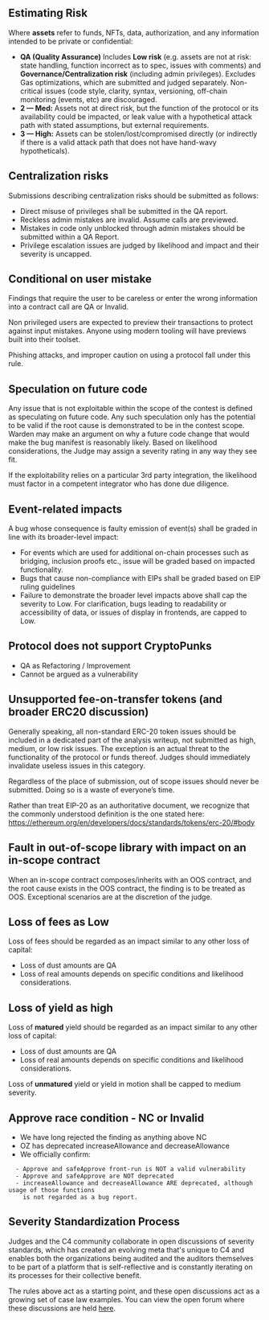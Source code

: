 ## Estimating Risk

Where **assets** refer to funds, NFTs, data, authorization, and any information intended to be private or confidential:

* **QA (Quality Assurance)** Includes **Low risk** (e.g. assets are not at risk: state handling, function incorrect as to spec, issues with comments) and **Governance/Centralization risk** (including admin privileges). Excludes Gas optimizations, which are submitted and judged separately. Non-critical issues (code style, clarity, syntax, versioning, off-chain monitoring (events, etc) are discouraged.
* **2 — Med:** Assets not at direct risk, but the function of the protocol or its availability could be impacted, or leak value with a hypothetical attack path with stated assumptions, but external requirements.
* **3 — High:** Assets can be stolen/lost/compromised directly (or indirectly if there is a valid attack path that does not have hand-wavy hypotheticals).

## Centralization risks

Submissions describing centralization risks should be submitted as follows:

- Direct misuse of privileges shall be submitted in the QA report.
- Reckless admin mistakes are invalid. Assume calls are previewed.
- Mistakes in code only unblocked through admin mistakes should be submitted within a QA Report.
- Privilege escalation issues are judged by likelihood and impact and their severity is uncapped.

## Conditional on user mistake

Findings that require the user to be careless or enter the wrong information into a contract call are QA or Invalid. 

Non privileged users are expected to preview their transactions to protect against input mistakes. Anyone using modern tooling will have previews built into their toolset.

Phishing attacks, and improper caution on using a protocol fall under this rule.

## Speculation on future code

Any issue that is not exploitable within the scope of the contest is defined as speculating on future code. Any such speculation only has the potential to be valid if the root cause is demonstrated to be in the contest scope. Warden may make an argument on why a future code change that would make the bug manifest is reasonably likely. Based on likelihood considerations, the Judge may assign a severity rating in any way they see fit.

If the exploitability relies on a particular 3rd party integration, the likelihood must factor in a competent integrator who has done due diligence.

## Event-related impacts

A bug whose consequence is faulty emission of event(s) shall be graded in line with its broader-level impact:
- For events which are used for additional on-chain processes such as bridging, inclusion proofs etc., issue will be graded based on impacted functionality.
- Bugs that cause non-compliance with EIPs shall be graded based on EIP ruling guidelines
- Failure to demonstrate the broader level impacts above shall cap the severity to Low. For clarification, bugs leading to readability or accessibility of data, or issues of display in frontends, are capped to Low.

## Protocol does not support CryptoPunks

- QA as Refactoring / Improvement
- Cannot be argued as a vulnerability

## Unsupported fee-on-transfer tokens (and broader ERC20 discussion)

Generally speaking, all non-standard ERC-20 token issues should be included in a dedicated part of the analysis writeup, not submitted as high, medium, or low risk issues. The exception is an actual threat to the functionality of the protocol or funds thereof. Judges should immediately invalidate useless issues in this category.

Regardless of the place of submission, out of scope issues should never be submitted. Doing so  is a waste of everyone’s time.

Rather than treat EIP-20 as an authoritative document, we recognize that the commonly understood definition is the one stated here: https://ethereum.org/en/developers/docs/standards/tokens/erc-20/#body

## Fault in out-of-scope library with impact on an in-scope contract

When an in-scope contract composes/inherits with an OOS contract, and the root cause exists in the OOS contract, the finding is to be treated as OOS. Exceptional scenarios are at the discretion of the judge.

## Loss of fees as Low

Loss of fees should be regarded as an impact similar to any other loss of capital:
- Loss of dust amounts are QA
- Loss of real amounts depends on specific conditions and likelihood considerations.

## Loss of yield as high

Loss of **matured** yield should be regarded as an impact similar to any other loss of capital:
- Loss of dust amounts are QA
- Loss of real amounts depends on specific conditions and likelihood considerations.

Loss of **unmatured** yield or yield in motion shall be capped to medium severity.

## Approve race condition - NC or Invalid

- We have long rejected the finding as anything above NC
- OZ has deprecated increaseAllowance and decreaseAllowance
- We officially confirm:
```
  - Approve and safeApprove front-run is NOT a valid vulnerability
  - Approve and safeApprove are NOT deprecated
  - increaseAllowance and decreaseAllowance ARE deprecated, although usage of those functions
    is not regarded as a bug report.
```

## Severity Standardization Process

Judges and the C4 community collaborate in open discussions of severity standards, which has created an evolving meta that's unique to C4 and enables both the organizations being audited and the auditors themselves to be part of a platform that is self-reflective and is constantly iterating on its processes for their collective benefit.

The rules above act as a starting point, and these open discussions act as a growing set of case law examples. You can view the open forum where these discussions are held [here](https://github.com/code-423n4/org/issues?q=is%3Aissue+is%3Aopen+label%3Arules).